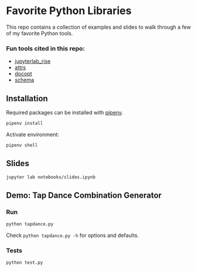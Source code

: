 # Favorite Python Libraries

This repo contains a collection of examples and slides to walk through a few
of my favorite Python tools.

### Fun tools cited in this repo:
- [jupyterlab_rise](https://github.com/jupyterlab-contrib/rise)
- [attrs](https://github.com/python-attrs/attrs)
- [docopt](https://github.com/docopt/docopt)
- [schema](https://github.com/keleshev/schema)

## Installation

Required packages can be installed with [pipenv](https://pipenv.pypa.io/en/latest/).

```bash
pipenv install
```

Activate environment:
```bash
pipenv shell
```

## Slides

```bash
jupyter lab notebooks/slides.ipynb
```

## Demo: Tap Dance Combination Generator

### Run

```bash
python tapdance.py
```
Check `python tapdance.py -h` for options and defaults.

### Tests

```bash
python test.py
```
